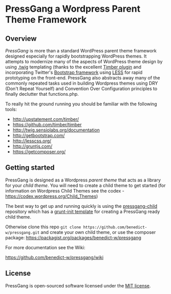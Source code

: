 # PressGang a Wordpress Parent Theme Framework
## Overview
_PressGang_ is more than a standard WordPress parent theme framework designed especially for rapidly bootstrapping WordPress themes. It attempts to modernize many of the aspects of WordPress theme design by using [.twig](http://twig.sensiolabs.org/) templating (thanks to the excellent [Timber plugin](http://upstatement.com/timber/) and incorporating Twitter's [Bootstrap framework](http://getbootstrap.com/) using [LESS](http://lesscss.org/) for rapid prototyping on the front-end. PressGang also abstracts away many of the commonly repeated tasks used in building Wordpress themes using DRY (Don't Repeat Yourself) and Convention Over Configuration principles to finally declutter that functions.php.

To really hit the ground running you should be familiar with the following tools:
* http://upstatement.com/timber/
* https://github.com/timber/timber
* http://twig.sensiolabs.org/documentation
* http://getbootstrap.com/
* http://lesscss.org/
* http://gruntjs.com/
* https://getcomposer.org/

## Getting started
PressGang is designed as a Wordpress _parent theme_ that acts as a library for your _child theme_. You will need to create a child theme to get started (for information on Wordpress Child Themes see the codex - https://codex.wordpress.org/Child_Themes)

The best way to get up and running quickly is using the [pressgang-child](https://github.com/benedict-w/pressgang-child) repository which has a [grunt-init template](http://gruntjs.com/project-scaffolding) for creating a PressGang ready child theme.

Otherwise clone this repo `git clone https://github.com/benedict-w/pressgang.git` and create your own child theme, or use the composer package: https://packagist.org/packages/benedict-w/pressgang

For more documentation see the Wiki:

https://github.com/benedict-w/pressgang/wiki

## License

PressGang is open-sourced software licensed under the [MIT license](LICENSE.md).
